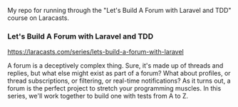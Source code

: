 My repo for running through the "Let's Build A Forum with Laravel and TDD" course on Laracasts. 

### Let's Build A Forum with Laravel and TDD
https://laracasts.com/series/lets-build-a-forum-with-laravel

A forum is a deceptively complex thing. Sure, it's made up of threads and replies, but what else might exist as part of a forum? What about profiles, or thread subscriptions, or filtering, or real-time notifications? As it turns out, a forum is the perfect project to stretch your programming muscles. In this series, we'll work together to build one with tests from A to Z.

